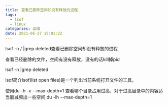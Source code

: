 ```yaml
---
title: 查看已删除空间却没有释放的进程
tags:
  - lsof
  - linux
categories: 运维
date: 2021-05-27 15:01:22
---
```

lsof -n / |grep deleted查看已删除空间却没有释放的进程

查看已经删除的文件，空间有没有释放，没有的话kill掉pid

lsof -n |grep deleted

lsof简介lsof(list open files)是一个列出当前系统打开文件的工具。



使用du -h -x --max-depth=1 查看哪个目录占用过高，对于过高目录中的内容适当删减腾出一些空间
du -lh --max-depth=1